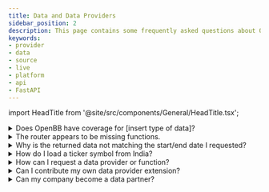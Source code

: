 ```yaml
---
title: Data and Data Providers
sidebar_position: 2
description: This page contains some frequently asked questions about OpenBB data and providers.
keywords:
- provider
- data
- source
- live
- platform
- api
- FastAPI
---
```


import HeadTitle from '@site/src/components/General/HeadTitle.tsx';

<HeadTitle title="Data Providers FAQ - FAQs | OpenBB Platform Docs" />

<details><summary>Does OpenBB have coverage for [insert type of data]?</summary>

Equity market coverage will vary by provider and subscription status with them. It is common for free tiers to be US-listings only.

You can find all data models [here](/platform/data_models), or the [Reference](/platform/reference) page of endpoints. If the type of data you are looking for is not listed there, send us a [feature request](https://openbb.co/request-a-feature) telling us about your use case.

</details>

<details><summary>The router appears to be missing functions.</summary>

The router populates itself from the installed extensions. For example, if the Technical Analysis extension is not installed, the `obb.technical` router path will not be present.

The same applies to data extensions. If a provider module is not installed, it will not be displayed as a choice.

If you have just installed a new extension, the Python interface may need to be rebuilt. This can be triggered manually with:

```python
import openbb
openbb.build()
exit()
```

:::tip
Install all toolkits and data providers with:

```bash
pip install "openbb[all]"
```

or by cloning the GitHub repo, from the `/openbb_platform/` folder:

```bash
python dev_install.py -e
```

The nightly PyPI distribution is another way to install everything, and to be on the bleeding edge of development:

```bash
pip install openbb-nightly
```

:::

</details>

<details><summary>Why is the returned data not matching the start/end date I requested?</summary>

The provider may not have data from the requested period, in which case the data will be what they return. For example, `provider='yfinance'` at one-minute intervals will not return beyond one week ago.

Another reason could be the data entitlements of your API key. Check the provider's website to know what data coverage to expect. If there is technical problem with a provider or function, please check [GitHub](https://github.com/OpenBB-finance/OpenBBTerminal/issues/new/choose) and raise an issue if one does not already exist. Or, send us an [email](mailto:support@openbb.co) with the details, your system configuration, the syntax used, and any error messages that are raised.

</details>

<details><summary>How do I load a ticker symbol from India?</summary>

Ticker symbols listed on exchanges outside of the US will have a suffix attached, for example, Rico Auto Industries Limited:

```python
from openbb import obb
data = obb.equity.price.historical("ricoauto.ns", provider="fmp")
```

The precise naming convention will differ by source, it's best to reference each source's own documentation for conventions.

</details>

<details><summary>How can I request a data provider or function?</summary>

Please  [request a feature](https://openbb.co/request-a-feature), tell us about your use case.

</details>

<details><summary>Can I contribute my own data provider extension?</summary>

Yes! Please take a look at our [Development](../explanation/development) pages for more information.

</details>

<details><summary>Can my company become a data partner?</summary>

Yes! Please visit our website [here](https://openbb.co/use-cases/data-vendors) and fill out the form.

</details>
